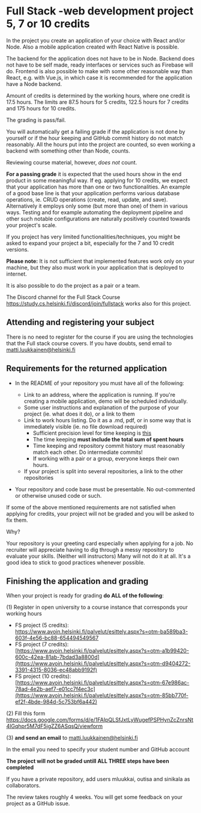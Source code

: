 # Full Stack -web development project 5, 7 or 10 credits

In the project you create an application of your choice with React and/or Node. Also a mobile application created with React Native is possible.

The backend for the application does not have to be in Node. Backend does not have to be self made, ready interfaces or services such as Firebase will do. Frontend is also possible to make with some other reasonable way than React, e.g. with Vue.js, in which case it is recommended for the application have a Node backend.

Amount of credits is determined by the working hours, where one credit is 17.5 hours. The limits are 87.5 hours for 5 credits, 122.5 hours for 7 credits and 175 hours for 10 credits. 

The grading is pass/fail. 

You will automatically get a failing grade if the application is not done by yourself or if the hour keeping and GitHub commit history do not match reasonably. All the hours put into the project are counted, so even working a backend with something other than Node, counts.

Reviewing course material, however, _does not_ count.

**For a passing grade** it is expected that the used hours show in the end product in some meaningful way. If eg. applying for 10 credits, we expect that your application has more than one or two functionalities. An example of a good base line is that your application performs various database operations, ie. CRUD operations (create, read, update, and save). Alternatively it employs only some (but more than one) of them in various ways. Testing and for example automating the deployment pipeline and other such notable configurations are naturally positively counted towards your project's scale.  


If you project has very limited functionalities/techniques, you might be asked to expand your project a bit, especially for the 7 and 10 credit versions.

**Please note:** It is not sufficient that implemented features work only on your machine, but they also must work in your application that is deployed to internet. 

It is also possible to do the project as a pair or a team.

The Discord channel for the Full Stack Course https://study.cs.helsinki.fi/discord/join/fullstack works also for this project.

## Attending and registering your subject

There is no need to register for the course if you are using the technologies that the Full stack course covers. If you have doubts, send email to  matti.luukkainen@helsinki.fi

## Requirements for the returned application

- In the README of your repository you must have all of the following:
  - Link to an address, where the application is running. If you're creating a mobile application, demo will be scheduled individually.
  - Some user instructions and explanation of the purpose of your project (ie. what does it do), or a link to them 
  - Link to work hours listing. Do it as a .md, pdf, or in some way that is immediately visible (ie. no file download required) 
    - Sufficient precision level for time keeping is [this](https://github.com/mluukkai/OtmTodoApp/blob/master/dokumentaatio/tuntikirjanpito.md)
    - The time keeping **must include the total sum of spent hours**
    - Time keeping and repository commit history must reasonably match each other. Do intermediate commits!
    - If working with a pair or a group, everyone keeps their own hours.
  - If your project is split into several repositories, a link to the other repositories

- Your repository and code base must be presentable. No out-commented or otherwise unused code or such.


If some of the above mentioned requirements are not satisfied when applying for credits, your project will not be graded and you will be asked to fix them.

Why?

Your repository is your greeting card especially when applying for a job. No recruiter will appreciate having to dig through a messy repository to evaluate your skills. (Neither will instructors) Many will not do it at all. It's a good idea to stick to good practices whenever possible. 


## Finishing the application and grading

When your project is ready for grading **do ALL of the following**:

(1) Register in open university to a course instance that corresponds your working hours
- FS project (5 credits):  https://www.avoin.helsinki.fi/palvelut/esittely.aspx?s=otm-ba589ba3-603f-4e56-bc88-654494549567
- FS project (7 credits): [https://www.avoin.helsinki.fi/palvelut/esittely.aspx?s=otm-a1b99420-600c-42ea-81ab-7bdad3a8800d](https://www.avoin.helsinki.fi/palvelut/esittely.aspx?s=otm-d9404272-3391-4315-8036-ec48abb9192f)
- FS project (10 credits): [https://www.avoin.helsinki.fi/palvelut/esittely.aspx?s=otm-67e986ac-78ad-4e2b-aef7-e01cc7f4ec3c](https://www.avoin.helsinki.fi/palvelut/esittely.aspx?s=otm-85bb770f-ef2f-4bde-984d-5c753bf6a442)

(2) Fill this form https://docs.google.com/forms/d/e/1FAIpQLSfJxtLyWugefPSPHynZcZnrsNt4IGqhpr5M7dF5jgZZ6ASqsQ/viewform

(3) **and send an email** to matti.luukkainen@helsinki.fi

In the email you need to specify your student number and GitHub account

**The project will not be graded untill ALL THREE steps have been completed**

If you have a private repository, add users mluukkai, outisa and sinikala as collaborators.

The review takes roughly 4 weeks. You will get some feedback on your project as a GitHub issue.
